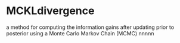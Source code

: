 # MCKLdivergence
a method for computing the information gains after updating prior to posterior using a Monte Carlo Markov Chain (MCMC)
nnnnn
